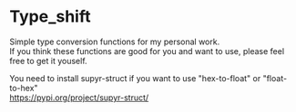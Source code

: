 # Type_shift

Simple type conversion functions for my personal work.  
If you think these functions are good for you and want to use, please feel free to get it youself.  


You need to install supyr-struct if you want to use "hex-to-float" or "float-to-hex"  
https://pypi.org/project/supyr-struct/  
